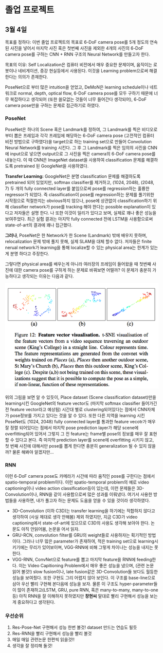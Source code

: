 # 졸업 프로젝트

## 3월 4일
목표를 정하다: 이번 졸업 프로젝트의 목표로 6-DoF camera pose를 5개 정도의 연속된 사진을 넣어서 마지막 사진 혹은 첫번째 사진을 제외한 4개의 사진의 6-DoF camera pose를 구하는 CNN + RNN 구조의 Neural Network를 만들고자 한다. 

목표의 이유: Self Localization은 컴퓨터 비전에서 매우 중요한 문제이며, 움직이는 로봇이나 네비게이션, 증강 현실등에서 사용된다. 이것을 Learning problem으로써 해결한다는 의의가 존재한다.

PoseNet으로 부터 많은 intuition을 얻었고, DeMoN은 learning schedule이나 네트워크로 normal, depth, optical flow, 6-DoF camera pose를 모두 구하기 때문에 너무 복잡하다고 생각되어 (또한 쓸모없는 것들이 너무 들어간다 생각되어), 6-DoF camera pose만을 구하는 문제로 접근하기로 하였다.

### PoseNet
PoseNet은 하나의  Scene 혹은 Landmark를 정하여, 그 Landmark를 찍은 비디오로부터 뽑은 프레임과 각각 프레임에 해당하는 6-DoF camera pose (고전적인 컴퓨터 비전 방법으로 구하였다)을 target으로 하는 training set으로 만들어 Convolution Neural Network를 training 시킨다. 그 후 그 Landmark를 찍은 임의의 사진을 CNN에 input으로 넣으면 output으로 그 사진을 찍은 camera의 6-DoF camera pose를 내놓는다. 이 때 CNN은 ImageNet dataset을 사용하여 classification 문제를 해결하도록 pretrained 된 GoogleNet을 사용하였다.

**Transfer Learning:** GoogleNet은 분명 classification 문제를 해결하도록 pretrained 되어 있었지만, softmax classifier를 제거하고, (1024, 2048), (2048, 7) 두 개의 fully connected layer를 붙임으로써 pose를 regression하는 훌륭한  regressor가 되었다. 즉 classification이 pose를 regression하는 문제를 풀기위한 시작점으로 적절한지는 obvious하지 않으나, pose에 상관없이 classification하기 위해 classifier network가 pose를 tracking 해야 한다는 possible explanation이 있다고 저자들은 설명 한다. 나 또한 이것이 일리가 있다고 보며, 실제로 꽤나 좋은 성능을 보여주었다. 최근 실험 결과는 마지막 fully connected 전에 LSTM을 사용함으로써 state-of-art의 결과에 꽤나 접근했다.

**그러나**, PoseNet은 한 Network가  한 Scene (Landmark) 밖에 배우지 못하며, relocalization 문제 밖에 풀지 못해, 실제 SLAM을 대체 할수 없다. 저자들은 finite nerual network가 learning을 통해 localize할 수 있는 physical area는 한계가 있는게 분명 하다고 주장한다.

그렇다면 physical area를 배우는게 아니라 여러장의 프레임이 들어왔을 때 첫번째 사진에 대한 camera pose를 구하게 하는 문제로 바꿔보면 어떨까? 이 문제가 충분히 가능하다고 생각되는 이유는 다음과 같다.

![PoseNet](./Picture/PoseNet.png)

위의 그림을 보면 알 수 있듯이, Place dataset (Scene classification dataset)만을 learning시킨 GoogleNet의 feature vector도 (마지막 softmax classifier 들어가긴 전 feature vector라고 예상됨) 시간대 별로 clustering되어있다는 점에서 CNN자체가 pose정보를 가지고 있다는 것을 알 수 있다. 또한 다른 지역을 learning 시킨 PoseNet도 (1024, 2048) fully connected layer를 통과한 feature vecotr가  매우 잘 정렬 되어있다는 점에서 마지막 pose prediction layer가 해당 scene에 overfitting되어 있어서 그렇지 그 전 feature는
frame별 pose의 정보를 매우 잘 표현할 수 있다고 본다. 즉 마지막 prediction layer를 scene에 overfitting 시키지 않고, 첫 번째 사진에 대해서만 pose를 뽑게 한다면 충분히 generalization 될 수 있지 않을까? 물론 해봐야 알겠지만...

### RNN
이런 6-DoF camera pose도 카메라가 시간에 따라 움직인 pose를 구한다는 점에서 spatio-temporal problem이다. 이런  spatio-temporal problem의 예로 video captioning이나 video action classification등이 있는데, 이런 문제들은 3D-Convolution이나, RNN을 같이 사용함으로써 많은 성과를 이뤄냈다. 여기서 사용한 방법들을 사용하면, 내가 풀고자 하는 문제도 도움을 얻을 수 있을 것이라 생각하였다. 

* 3D-Convolution (이하 C3D)는 transfer learning을 하기에는 적합하지 않다고 생각하여 (사실 제대로 생각 안해봄) 제외 하였지만, 지금 C3D가 video captioning에서 state-of-art에 있으므로 C3D의 사용도 생각해 보아야 한다. 논문도 아직 안읽어봄, 논문을 어서 읽자.
* GRU-RCN, convolution filter를 GRU의 weight들로 사용하자는 획기적인 방법이다. 그러나 너무 많은 parameter가 존재하여, 적은 training set으로 learning시키기에는 무리가 있어보이며, VGG-RNN에 비해 그렇게 차이나는 성능을 내지는 못한다.
* VGG-RNN, ConvNet으로 feature를 뽑고 마지막 feature을 RNN에 feeding한다. 이는 Video Capitioning Problem에서 매우 좋은 성능을 냈으며, (관련 논문 읽어 볼것!) slow fusion이나, late fusion같은 3D-Convolution들 보다도 월등한 성능을 보여줬다. 또한 구현도 그리 어렵지 않아 보인다. 이 구조를 base-line으로 삼아 우선 빨리 구현해 본다음에 성능을 보자. 물론 이 구조도 hyper-parameter들이 많이 존재하고(LSTM, GRU, pure RNN, 혹은 many-to-many, many-to-one등) 아직 RNN을 잘 이해하지 못하였지만 **창현씨** 말대로 빨리 구현해서 성능을 보는게 중요하다고 생각된다. 

### 우선순위
1. Res-Pose-Net 구현해서 성능 한번 볼것! dataset 만드는 연습도 될듯
2. Res-RNN을 빨리 구현해서 성능을 빨리 볼것 
3. 매일 매일 관련논문 한편씩 읽을것!!
4. 생각을 잘 정리해 둘것!